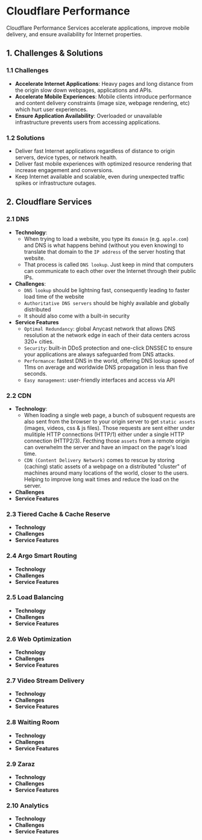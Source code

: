 # Cloudflare Performance

Cloudflare Performance Services accelerate applications, improve mobile delivery, and ensure availability for Internet properties.

## 1. Challenges & Solutions

### 1.1 Challenges
 - **Accelerate Internet Applications**: Heavy pages and long distance from the origin slow down webpages, applications and APIs.
 - **Accelerate Mobile Experiences**: Mobile clients introduce performance and content delivery constraints (image size, webpage rendering, etc) which hurt user experiences. 
 - **Ensure Application Availability**: Overloaded or unavailable infrastructure prevents users from accessing applications.

### 1.2 Solutions
- Deliver fast Internet applications regardless of distance to origin servers, device types, or network health. 
- Deliver fast mobile experiences with optimized resource rendering that increase engagement and conversions.
- Keep Internet available and scalable, even during unexpected traffic spikes or infrastructure outages.

## 2. Cloudflare Services

### 2.1 DNS
- **Technology**: 
  - When trying to load a website, you type its `domain` (e.g. `apple.com`) and DNS is what happens behind (without you even knowing) to translate that domain to the `IP address` of the server hosting that website. 
  - That process is called `DNS lookup`. Just keep in mind that computers can communicate to each other over the Internet through their public IPs.
- **Challenges**:
    - `DNS lookup` should be lightning fast, consequently leading to faster load time of the website
    - `Authoritative DNS servers` should be highly available and globally distributed
    - It should also come with a built-in security 
- **Service Features**
    * `Optimal Redundancy`: global Anycast network that allows DNS resolution at the network edge in each of their data centers across 320+ cities.
    * `Security`:  built-in DDoS protection and one-click DNSSEC to ensure your applications are always safeguarded from DNS attacks.
    * `Performance`: fastest DNS in the world, offering DNS lookup speed of 11ms on average and worldwide DNS propagation in less than five seconds.
    * `Easy management`: user-friendly interfaces and access via API

### 2.2 CDN
- **Technology**: 
  - When loading a single web page, a bunch of subsquent requests are also sent from the browser to your origin server to get `static assets` (images, videos, css & js files). Those requests are sent either under mulitiple HTTP connections (HTTP/1) either under a single HTTP connection (HTTP2/3). Fecthing those `assets` from a remote origin can  overwhelm the server and have an impact on the page's load time. 
  - `CDN (Content Delivery Network)` comes to rescue by storing (caching) static assets of a webpage on a distributed "cluster" of machines around many locations of the world, closer to the users. Helping to improve long wait times and reduce the load on the server. 
- **Challenges**
- **Service Features**

### 2.3 Tiered Cache & Cache Reserve
- **Technology**
- **Challenges**
- **Service Features**

### 2.4 Argo Smart Routing
- **Technology**
- **Challenges**
- **Service Features**

### 2.5 Load Balancing
- **Technology**
- **Challenges**
- **Service Features**

### 2.6 Web Optimization
- **Technology**
- **Challenges**
- **Service Features**

### 2.7 Video Stream Delivery
- **Technology**
- **Challenges**
- **Service Features**

### 2.8 Waiting Room
- **Technology**
- **Challenges**
- **Service Features**

### 2.9 Zaraz
- **Technology**
- **Challenges**
- **Service Features**

### 2.10 Analytics
- **Technology**
- **Challenges**
- **Service Features**
